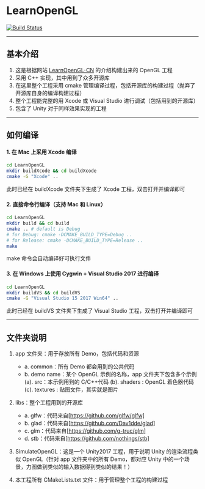 # LearnOpenGL

[![Build Status](https://travis-ci.com/zhyingkun/LearnOpenGL.svg)](https://travis-ci.com/zhyingkun/LearnOpenGL)

---

## 基本介绍

1. 这是根据网站 [LearnOpenGL-CN](https://learnopengl-cn.github.io) 的介绍构建出来的 OpenGL 工程
2. 采用 C++ 实现，其中用到了众多开源库
3. 在这里整个工程采用 cmake 管理编译过程，包括开源库的构建过程（抛弃了开源库自身的编译构建过程）
4. 整个工程能完整的用 Xcode 或 Visual Studio 进行调试（包括用到的开源库）
5. 包含了 Unity 对于同样效果实现的工程

---

## 如何编译

#### 1. 在 Mac 上采用 Xcode 编译

```bash
cd LearnOpenGL
mkdir buildXcode && cd buildXcode
cmake -G "Xcode" ..
```

此时已经在 buildXcode 文件夹下生成了 Xcode 工程，双击打开并编译即可

#### 2. 直接命令行编译（支持 Mac 和 Linux）

```bash
cd LearnOpenGL
mkdir build && cd build
cmake .. # default is Debug
# for Debug: cmake -DCMAKE_BUILD_TYPE=Debug ..
# for Release: cmake -DCMAKE_BUILD_TYPE=Release ..
make
```

make 命令会自动编译好可执行文件

#### 3. 在 Windows 上使用 Cygwin + Visual Studio 2017 进行编译

```bash
cd LearnOpenGL
mkdir buildVS && cd buildVS
cmake -G "Visual Studio 15 2017 Win64" ..
```

此时已经在 buildVS 文件夹下生成了 Visual Studio 工程，双击打开并编译即可

---

## 文件夹说明

1. app 文件夹：用于存放所有 Demo，包括代码和资源

   - a. common：所有 Demo 都会用到的公共代码
   - b. demo name：某个 OpenGL 示例的名称，app 文件夹下包含多个示例
     (a). src：本示例用到的 C/C++代码
     (b). shaders : OpenGL 着色器代码
     (c). textures : 贴图文件，其实就是图片

2. libs：整个工程用到的开源库

   - a. glfw：代码来自[https://github.com/glfw/glfw]
   - b. glad：代码来自[https://github.com/Dav1dde/glad]
   - c. glm：代码来自[https://github.com/g-truc/glm]
   - d. stb：代码来自[https://github.com/nothings/stb]

3. SimulateOpenGL：这是一个 Unity2017 工程，用于说明 Unity 的渲染流程类似 OpenGL（针对 app 文件夹中的所有 Demo，都对应 Unity 中的一个场景，力图做到类似的输入数据得到类似的结果！）

4. 本工程所有 CMakeLists.txt 文件：用于管理整个工程的构建过程

